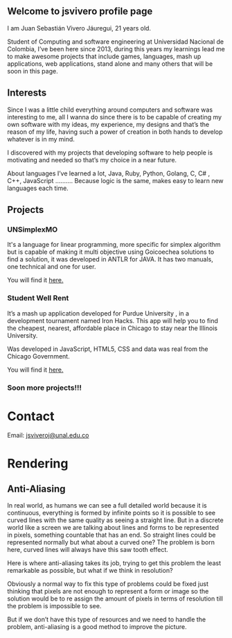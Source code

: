 ## Welcome to jsvivero profile page
I am Juan Sebastián Vivero Jáuregui, 21 years old.

Student of Computing and software engineering at Universidad Nacional de Colombia,  I’ve been here since 2013, during this years my learnings lead me to make awesome projects that include games, languages, mash up applications, web applications, stand alone and many others that will be soon in this page.   

## Interests

Since I was a little child everything around computers and software was interesting to me, all I wanna do since there is to be capable of creating my own software with my ideas, my experience, my designs and that’s the reason of my life, having such a power of creation in both  hands to develop whatever is in my mind.

I discovered with my projects that developing software to help  people is motivating and needed so that’s my choice in a near future.

About languages I’ve learned a lot, Java, Ruby, Python, Golang, C, C# , C++,  JavaScript  ……….
Because  logic is the same, makes easy to learn new languages each time.

## Projects

### UNSimplexMO

It's a language for linear programming, more specific for simplex algorithm but is capable of making it multi objective using Goicoechea solutions to find a solution, it was developed in ANTLR for JAVA.
It has two manuals, one technical and one for user.

You will find it [here.](https://github.com/jsviveroj/UNSimplexMO)

### Student Well Rent

It’s a mash up application developed for Purdue University , in a development tournament named Iron Hacks. This app will help you to find the cheapest, nearest, affordable place in Chicago to stay near the Illinois University.

Was developed in JavaScript, HTML5, CSS and data was real from the Chicago Government. 

You will find it [here.](https://github.com/goldironhack/2017-Purdue-UNAL-IronHack-jsviveroj)

### Soon more projects!!!

# Contact 
 Email: jsviveroj@unal.edu.co

# Rendering

## Anti-Aliasing
In real world, as humans we can see a full detailed world because it is continuous, everything is formed by infinite points so it is possible to see curved lines with the same quality as seeing a straight line. But in a discrete world like a screen we are talking about lines and forms to be represented in pixels, something countable that has an end.
So straight lines could be represented normally but what about a curved one?  The problem is born here, curved lines will always have this saw tooth effect.

Here is where anti-aliasing takes its job, trying to get this problem the least remarkable as possible, but what if we think in resolution?

Obviously a normal way to fix this type of problems could be fixed just thinking that pixels are not enough to represent a form or image so the solution would be to re assign the amount of pixels in terms of resolution till the problem is impossible to see.

But if we don’t have this type of resources and we need to handle the problem, anti-aliasing is a good method to improve the picture.




 


